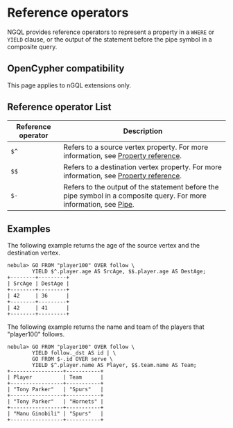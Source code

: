 # Reference operators

NGQL provides reference operators to represent a property in a `WHERE` or `YIELD` clause, or the output of the statement before the pipe symbol in a composite query.

## OpenCypher compatibility

This page applies to nGQL extensions only.

## Reference operator List

|Reference operator|Description|
|-|-|
|`$^`|Refers to a source vertex property. For more information, see [Property reference](../4.variable-and-composite-queries/3.property-reference.md).|
|`$$`|Refers to a destination vertex property. For more information, see [Property reference](../4.variable-and-composite-queries/3.property-reference.md).|
|`$-`|Refers to the output of the statement before the pipe symbol in a composite query. For more information, see [Pipe](4.pipe.md).|

## Examples

The following example returns the age of the source vertex and the destination vertex.

```ngql
nebula> GO FROM "player100" OVER follow \
        YIELD $^.player.age AS SrcAge, $$.player.age AS DestAge;
+--------+---------+
| SrcAge | DestAge |
+--------+---------+
| 42     | 36      |
+--------+---------+
| 42     | 41      |
+--------+---------+
```

The following example returns the name and team of the players that "player100" follows.

```ngql
nebula> GO FROM "player100" OVER follow \
        YIELD follow._dst AS id | \
        GO FROM $-.id OVER serve \
        YIELD $^.player.name AS Player, $$.team.name AS Team;
+-----------------+-----------+
| Player          | Team      |
+-----------------+-----------+
| "Tony Parker"   | "Spurs"   |
+-----------------+-----------+
| "Tony Parker"   | "Hornets" |
+-----------------+-----------+
| "Manu Ginobili" | "Spurs"   |
+-----------------+-----------+
```
